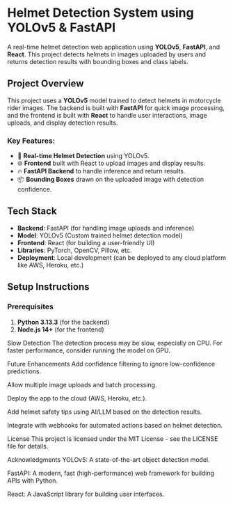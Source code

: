 # Helmet Detection System using YOLOv5 & FastAPI

A real-time helmet detection web application using **YOLOv5**, **FastAPI**, and **React**. This project detects helmets in images uploaded by users and returns detection results with bounding boxes and class labels.

## Project Overview

This project uses a **YOLOv5** model trained to detect helmets in motorcycle rider images. The backend is built with **FastAPI** for quick image processing, and the frontend is built with **React** to handle user interactions, image uploads, and display detection results.

### Key Features:
- 🚀 **Real-time Helmet Detection** using YOLOv5.
- 🌐 **Frontend** built with React to upload images and display results.
- 🔥 **FastAPI Backend** to handle inference and return results.
- 📦 **Bounding Boxes** drawn on the uploaded image with detection confidence.

## Tech Stack

- **Backend**: FastAPI (for handling image uploads and inference)
- **Model**: YOLOv5 (Custom trained helmet detection model)
- **Frontend**: React (for building a user-friendly UI)
- **Libraries**: PyTorch, OpenCV, Pillow, etc.
- **Deployment**: Local development (can be deployed to any cloud platform like AWS, Heroku, etc.)

## Setup Instructions

### Prerequisites

1. **Python 3.13.3** (for the backend)
2. **Node.js 14+** (for the frontend)

Slow Detection
The detection process may be slow, especially on CPU. For faster performance, consider running the model on GPU.

Future Enhancements
Add confidence filtering to ignore low-confidence predictions.

Allow multiple image uploads and batch processing.

Deploy the app to the cloud (AWS, Heroku, etc.).

Add helmet safety tips using AI/LLM based on the detection results.

Integrate with webhooks for automated actions based on helmet detection.

License
This project is licensed under the MIT License - see the LICENSE file for details.

Acknowledgments
YOLOv5: A state-of-the-art object detection model.

FastAPI: A modern, fast (high-performance) web framework for building APIs with Python.

React: A JavaScript library for building user interfaces.
